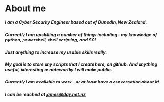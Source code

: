 # About me

##### I am a Cyber Security Engineer based out of Dunedin, New Zealand.

##### Currently I am upskilling a number of things including - my knowledge of python, powershell, shell scripting, and SQL.
##### Just anything to increase my usable skills really. 

##### My goal is to store any scripts that I create here, on github. And anything useful, interesting or noteworthy I will make public.

##### Currently I am available to work - or at least have a conversation about it! 
##### I can be reached at james@day.net.nz

<!--
**jarmez/jarmez** is a ✨ _special_ ✨ repository because its `README.md` (this file) appears on your GitHub profile.

Here are some ideas to get you started:

- 🔭 I’m currently working on ...
- 🌱 I’m currently learning ...
- 👯 I’m looking to collaborate on ...
- 🤔 I’m looking for help with ...
- 💬 Ask me about ...
- 📫 How to reach me: ...
- 😄 Pronouns: ...
- ⚡ Fun fact: ...
-->
